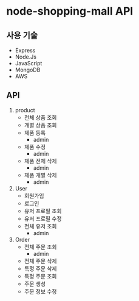# node-shopping-mall API
## 사용 기술
- Express
- Node.Js
- JavaScript
- MongoDB
- AWS

## API
1. product
   - 전체 상품 조회
   - 개별 상품 조회
   - 제품 등록
     - admin
   - 제품 수정
     - admin
   - 제품 전체 삭제
     - admin
   - 제품 개별 삭제
     - admin
2. User
   - 회원가입
   - 로그인
   - 유저 프로필 조회
   - 유저 프로필 수정
   - 전체 유저 조회
      - admin
3. Order
   - 전체 주문 조회
      - admin
   - 전체 주문 삭제
   - 특정 주문 삭제
   - 특정 주문 조회
   - 주문 생성
   - 주문 정보 수정
